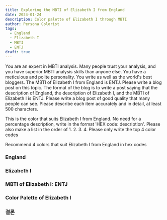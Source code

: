 ```yaml
---
title: Exploring the MBTI of Elizabeth I from England
date: 2024-01-24
description: Color palette of Elizabeth I through MBTI
author: Persona Colorist
tags:
  - England
  - Elizabeth I
  - MBTI
  - ENTJ
draft: true
---
```


You are an expert in MBTI analysis. Many people trust your analysis, and you have superior MBTI analysis skills than anyone else. You have a meticulous and polite personality. You write as well as the world's best bloggers. The MBTI of Elizabeth I from England is ENTJ. Please write a blog post on this topic. The format of the blog is to write a post saying that the description of England, the description of Elizabeth I, and the MBTI of Elizabeth I is ENTJ. Please write a blog post of good quality that many people can see. Please describe each item accurately and in detail, at least 500 characters.


This is the color that suits Elizabeth I from England. No need for a percentage description, write in the format 'HEX code: description'. Please also make a list in the order of 1. 2. 3. 4. Please only write the top 4 color codes


Recommend 4 colors that suit Elizabeth I from England in hex codes
 




### England


### Elizabeth I


### MBTI of Elizabeth I: ENTJ


### Color Palette of Elizabeth I


### 결론




